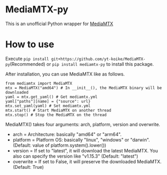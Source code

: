 # MediaMTX-py

This is an unofficial Python wrapper for [MediaMTX](https://mediamtx.org/)

# How to use

Execute `pip install git+https://github.com/yt-koike/MediaMTX-py`(Recommended) or `pip install mediamtx-py` to install this package.

After installation, you can use MediaMTX like as follows.

```
from mediamtx import MediaMTX
mtx = MediaMTX("amd64") # In __init__(), the MediaMTX binary will be downloaded
yaml = mtx.get_yaml() # Get mediamtx.yml
yaml["paths"][name] = {"source": url}
mtx.set_yaml(yaml) # Set mediamtx.yml
mtx.start() # Start MediaMTX on another thread
mtx.stop() # Stop the MediaMTX on the thread
```

MediaMTX() takes four arguments: arch, platform, version and overwrite.

- arch = Architecture: basically "amd64" or "arm64".
- platform = Platform OS: basically "linux", "windows" or "darwin". (Default: value of platform.system().lower())
- version = If set to "latest", it will download the latest MediaMTX. You also can specify the version like "v1.15.3" (Default: "latest")
- overwrite = If set to False, it will preserve the downloaded MediaMTX. (Default: True)
